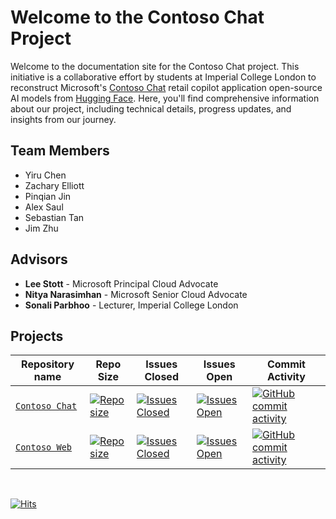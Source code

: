 # Welcome to the Contoso Chat Project

Welcome to the documentation site for the Contoso Chat project. This initiative is a collaborative effort by students at Imperial College London to reconstruct Microsoft's [Contoso Chat](https://github.com/Azure-Samples/contoso-chat) retail copilot application open-source AI models from [Hugging Face](https://huggingface.co). Here, you'll find comprehensive information about our project, including technical details, progress updates, and insights from our journey.


## Team Members

- Yiru Chen
- Zachary Elliott
- Pinqian Jin
- Alex Saul
- Sebastian Tan
- Jim Zhu

## Advisors

- **Lee Stott** - Microsoft Principal Cloud Advocate
- **Nitya Narasimhan** - Microsoft Senior Cloud Advocate
- **Sonali Parbhoo** - Lecturer, Imperial College London

## Projects

| Repository name | Repo Size | Issues Closed | Issues Open | Commit Activity |
| --- | --- | --- |--- |--- |
| [`Contoso Chat`](https://github.com/Microsoft-Contoso-Group-Project/contoso-chat-backend) | [![Repo size](https://img.shields.io/github/repo-size/Microsoft-Contoso-Group-Project/contoso-chat-backend.svg?style=for-the-badge)](https://github.com/Microsoft-Contoso-Group-Project/contoso-chat-backend) | [![Issues Closed](https://img.shields.io/github/issues-closed/Microsoft-Contoso-Group-Project/contoso-chat-backend.svg?style=for-the-badge)](https://github.com/Microsoft-Contoso-Group-Project/contoso-chat-backend/forks) | [![Issues Open](https://img.shields.io/github/issues/Microsoft-Contoso-Group-Project/contoso-chat-backend.svg?style=for-the-badge)](https://github.com/Microsoft-Contoso-Group-Project/contoso-chat-backend/issues)  | [![GitHub commit activity](https://img.shields.io/github/commit-activity/t/Microsoft-Contoso-Group-Project/contoso-chat-backend.svg?style=for-the-badge)](https://github.com/Microsoft-Contoso-Group-Project/contoso-chat-backend/commits/main/) |
| [`Contoso Web`](https://github.com/Microsoft-Contoso-Group-Project/contoso-web) | [![Repo size](https://img.shields.io/github/repo-size/Microsoft-Contoso-Group-Project/contoso-web.svg?style=for-the-badge)](https://github.com/Microsoft-Contoso-Group-Project/contoso-web) | [![Issues Closed](https://img.shields.io/github/issues-closed/Microsoft-Contoso-Group-Project/contoso-web.svg?style=for-the-badge)](https://github.com/Microsoft-Contoso-Group-Project/contoso-web/forks) | [![Issues Open](https://img.shields.io/github/issues/Microsoft-Contoso-Group-Project/contoso-web.svg?style=for-the-badge)](https://github.com/Microsoft-Contoso-Group-Project/contoso-web/issues)  | [![GitHub commit activity](https://img.shields.io/github/commit-activity/t/Microsoft-Contoso-Group-Project/contoso-web.svg?style=for-the-badge)](https://github.com/Microsoft-Contoso-Group-Project/contoso-web/commits/main/) |
<br/>


[![Hits](https://hits.sh/github.com/Microsoft-Contoso-Group-Project.svg?color=97ca00)](https://hits.sh/github.com/Microsoft-Contoso-Group-Project/) 
